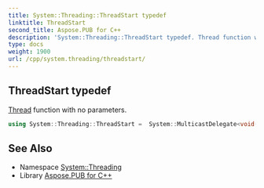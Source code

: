 ```yaml
---
title: System::Threading::ThreadStart typedef
linktitle: ThreadStart
second_title: Aspose.PUB for C++
description: 'System::Threading::ThreadStart typedef. Thread function with no parameters in C++.'
type: docs
weight: 1900
url: /cpp/system.threading/threadstart/
---
```

## ThreadStart typedef


[Thread](../thread/) function with no parameters.

```cpp
using System::Threading::ThreadStart =  System::MulticastDelegate<void()>
```

## See Also

* Namespace [System::Threading](../)
* Library [Aspose.PUB for C++](../../)

